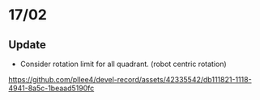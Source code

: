# 17/02

## Update
- Consider rotation limit for all quadrant. (robot centric rotation)

https://github.com/pllee4/devel-record/assets/42335542/db111821-1118-4941-8a5c-1beaad5190fc
